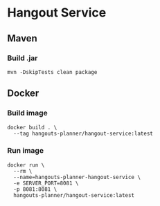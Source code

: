 # Hangout Service

## Maven

### Build .jar
```shell
mvn -DskipTests clean package
```

## Docker

### Build image
```shell
docker build . \
  --tag hangouts-planner/hangout-service:latest
```

### Run image
```shell
docker run \
  --rm \
  --name=hangouts-planner-hangout-service \
  -e SERVER_PORT=8081 \
  -p 8081:8081 \
  hangouts-planner/hangout-service:latest
```